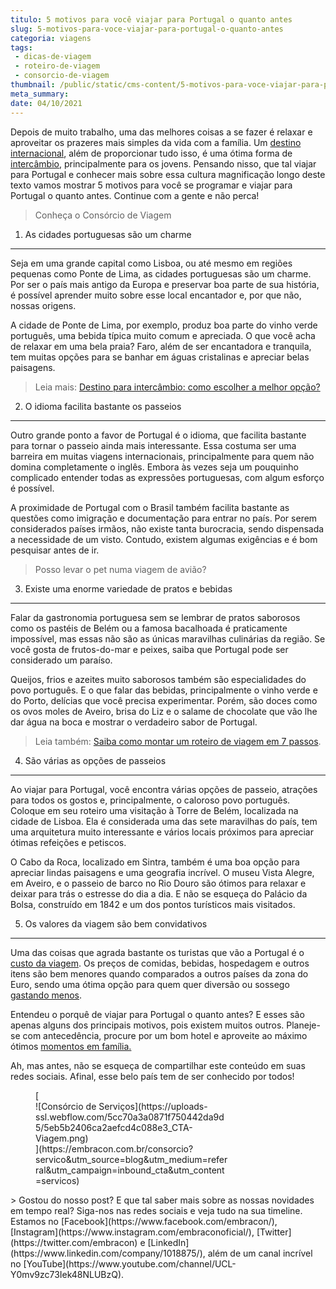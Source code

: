 ```yaml
---
titulo: 5 motivos para você viajar para Portugal o quanto antes
slug: 5-motivos-para-voce-viajar-para-portugal-o-quanto-antes
categoria: viagens
tags:
 - dicas-de-viagem
 - roteiro-de-viagem
 - consorcio-de-viagem
thumbnail: /public/static/cms-content/5-motivos-para-voce-viajar-para-portugal-o-quanto-antes.jpg
meta_summary: 
date: 04/10/2021
---
```

Depois de muito trabalho, uma das melhores coisas a se fazer é relaxar e aproveitar os prazeres mais simples da vida com a família. Um [destino internacional](https://www.embracon.com.br/blog/saiba-como-montar-um-roteiro-de-viagem-em-7-passos), além de proporcionar tudo isso, é uma ótima forma de[ intercâmbio](https://www.embracon.com.br/blog/por-que-fazer-um-intercambio-veja-7-bons-motivos), principalmente para os jovens. Pensando nisso, que tal viajar para Portugal e conhecer mais sobre essa cultura magnificação longo deste texto vamos mostrar 5 motivos para você se programar e viajar para Portugal o quanto antes. Continue com a gente e não perca!

> Conheça o Consórcio de Viagem

1. As cidades portuguesas são um charme
---------------------------------------

Seja em uma grande capital como Lisboa, ou até mesmo em regiões pequenas como Ponte de Lima, as cidades portuguesas são um charme. Por ser o país mais antigo da Europa e preservar boa parte de sua história, é possível aprender muito sobre esse local encantador e, por que não, nossas origens.

A cidade de Ponte de Lima, por exemplo, produz boa parte do vinho verde português, uma bebida típica muito comum e apreciada. O que você acha de relaxar em uma bela praia? Faro, além de ser encantadora e tranquila, tem muitas opções para se banhar em águas cristalinas e apreciar belas paisagens.

> Leia mais: [Destino para intercâmbio: como escolher a melhor opção?](https://www.embracon.com.br/blog/destino-para-intercambio-como-escolher-a-melhor-opcao)

2. O idioma facilita bastante os passeios
-----------------------------------------

Outro grande ponto a favor de Portugal é o idioma, que facilita bastante para tornar o passeio ainda mais interessante. Essa costuma ser uma barreira em muitas viagens internacionais, principalmente para quem não domina completamente o inglês. Embora às vezes seja um pouquinho complicado entender todas as expressões portuguesas, com algum esforço é possível.

A proximidade de Portugal com o Brasil também facilita bastante as questões como imigração e documentação para entrar no país. Por serem considerados países irmãos, não existe tanta burocracia, sendo dispensada a necessidade de um visto. Contudo, existem algumas exigências e é bom pesquisar antes de ir.

> Posso levar o pet numa viagem de avião?

3. Existe uma enorme variedade de pratos e bebidas
--------------------------------------------------

Falar da gastronomia portuguesa sem se lembrar de pratos saborosos como os pastéis de Belém ou a famosa bacalhoada é praticamente impossível, mas essas não são as únicas maravilhas culinárias da região. Se você gosta de frutos-do-mar e peixes, saiba que Portugal pode ser considerado um paraíso.

Queijos, frios e azeites muito saborosos também são especialidades do povo português. E o que falar das bebidas, principalmente o vinho verde e do Porto, delícias que você precisa experimentar. Porém, são doces como os ovos moles de Aveiro, brisa do Liz e o salame de chocolate que vão lhe dar água na boca e mostrar o verdadeiro sabor de Portugal.

> Leia também: [Saiba como montar um roteiro de viagem em 7 passos](https://www.embracon.com.br/blog/saiba-como-montar-um-roteiro-de-viagem-em-7-passos).

4. São várias as opções de passeios
-----------------------------------

Ao viajar para Portugal, você encontra várias opções de passeio, atrações para todos os gostos e, principalmente, o caloroso povo português. Coloque em seu roteiro uma visitação à Torre de Belém, localizada na cidade de Lisboa. Ela é considerada uma das sete maravilhas do país, tem uma arquitetura muito interessante e vários locais próximos para apreciar ótimas refeições e petiscos.

O Cabo da Roca, localizado em Sintra, também é uma boa opção para apreciar lindas paisagens e uma geografia incrível. O museu Vista Alegre, em Aveiro, e o passeio de barco no Rio Douro são ótimos para relaxar e deixar para trás o estresse do dia a dia. E não se esqueça do Palácio da Bolsa, construído em 1842 e um dos pontos turísticos mais visitados.

5. Os valores da viagem são bem convidativos
--------------------------------------------

Uma das coisas que agrada bastante os turistas que vão a Portugal é o [custo da viagem](https://www.embracon.com.br/blog/5-dicas-para-economizar-e-viajar-na-alta-temporada). Os preços de comidas, bebidas, hospedagem e outros itens são bem menores quando comparados a outros países da zona do Euro, sendo uma ótima opção para quem quer diversão ou sossego [gastando menos](https://www.embracon.com.br/blog/7-dicas-de-como-economizar-na-passagem-de-aviao).

Entendeu o porquê de viajar para Portugal o quanto antes? E esses são apenas alguns dos principais motivos, pois existem muitos outros. Planeje-se com antecedência, procure por um bom hotel e aproveite ao máximo ótimos [momentos em família.](https://www.embracon.com.br/blog/viagem-em-familia-4-dicas-para-agradar-a-todos)

Ah, mas antes, não se esqueça de compartilhar este conteúdo em suas redes sociais. Afinal, esse belo país tem de ser conhecido por todos!

<figure class="w-richtext-figure-type-image w-richtext-align-center" style="max-width:310px">[<div>![Consórcio de Serviços](https://uploads-ssl.webflow.com/5cc70a3a0871f750442da9d5/5eb5b2406ca2aefcd4c088e3_CTA-Viagem.png)</div>](https://embracon.com.br/consorcio?servico&utm_source=blog&utm_medium=referral&utm_campaign=inbound_cta&utm_content=servicos)</figure>> Gostou do nosso post? E que tal saber mais sobre as nossas novidades em tempo real? Siga-nos nas redes sociais e veja tudo na sua timeline. Estamos no [Facebook](https://www.facebook.com/embracon/), [Instagram](https://www.instagram.com/embraconoficial/), [Twitter](https://twitter.com/embracon) e [LinkedIn](https://www.linkedin.com/company/1018875/), além de um canal incrível no [YouTube](https://www.youtube.com/channel/UCL-Y0mv9zc73Iek48NLUBzQ).
